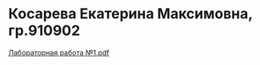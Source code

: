# Косарева Екатерина Максимовна, гр.910902

[Лабораторная работа №1.pdf](https://github.com/ksrvv/TOPO/files/7963182/1.pdf)
